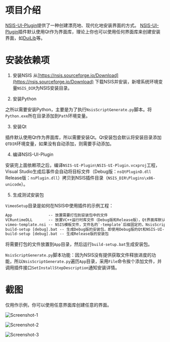 # 项目介绍
[NSIS-UI-Plugin](https://github.com/winsoft666/NSIS-UI-Plugin)提供了一种创建漂亮地、现代化地安装界面的方式。
[NSIS-UI-Plugin](https://github.com/winsoft666/NSIS-UI-Plugin)插件默认使用Qt作为界面库，理论上你也可以使用任何界面库来创建安装界面，如[DuiLib](https://github.com/winsoft666/duilib2)等。

# 安装依赖项

1. 安装NSIS
从[https://nsis.sourceforge.io/Download](https://nsis.sourceforge.io/Download) 下载NSIS并安装，新增系统环境变量`NSIS_DIR`为NSIS安装目录。

2. 安装Python

之所以需要安装Python，主要是为了执行`NsisScriptGenerate.py`脚本。将`Python.exe`所在目录添加到`Path`环境变量。

3. 安装Qt

插件默认使用Qt作为界面库，所以需要安装Qt。Qt安装包会默认将安装目录添加`QTDIR`环境变量，如果没有自动添加，则需要手动添加。

4. 编译NSIS-UI-Plugin

安装完上面依赖项之后，编译`NSIS-UI-Plugin\NSIS-UI-Plugin.vcxproj`工程，Visual Studio生成后事件会自动将目标文件（Debug版：`nsQtPluginD.dll` Release版：`nsPlugin.dll`）拷贝到NSIS插件目录（`NSIS_DIR\Plugins\x86-unicode`）。

5. 生成测试安装包

`VimeoSetup`目录是如何在NSIS中使用插件的示例工程：

```txt
App                -- 放置需要打包到安装包中的文件
VCRuntimeDLL       -- 放置VC++运行时库文件（Debug版和Release版），Qt界面库默认采用MD模式编译，运行时需要依赖VC++运行时库
vimeo-template.nsi -- NSIS模板文件，文件名的`-template`后缀固定的，NsisScriptGenerate.py会根据该模板生成vimeo.nsi
build-setup [debug].bat -- 生成Debug版的安装包，即使用Debug版的Qt和NSIS-UI-Plugin
build-setup [debug].bat -- 生成Release版的安装包
```

将需要打包的文件放置到`App`目录，然后运行`build-setup.bat`生成安装包。

`NsisScriptGenerate.py`脚本功能：因为NSIS没有提供获取文件释放进度的功能，所以`NsisScriptGenerate.py`遍历`App`目录，采用`File`命令挨个添加文件，并调用插件接口`SetInstallStepDescription`通知安装详情。

# 截图

仅用作示例，你可以使用任意界面库创建任意的界面。

![Screenshot-1](https://github.com/winsoft666/NSIS-UI-Plugin/blob/master/Screenshot/1.png)

![Screenshot-2](https://github.com/winsoft666/NSIS-UI-Plugin/blob/master/Screenshot/2.png)

![Screenshot-3](https://github.com/winsoft666/NSIS-UI-Plugin/blob/master/Screenshot/3.png)

